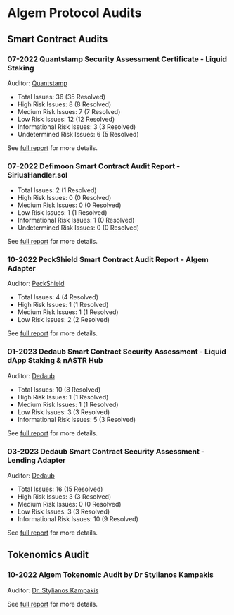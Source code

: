 # Algem Protocol Audits

## Smart Contract Audits

### 07-2022 Quantstamp Security Assessment Certificate - Liquid Staking

Auditor: [Quantstamp](https://quantstamp.com/)

- Total Issues: 36 (35 Resolved)
- High Risk Issues: 8 (8 Resolved)
- Medium Risk Issues: 7 (7 Resolved)
- Low Risk Issues: 12 (12 Resolved)
- Informational Risk Issues: 3 (3 Resolved)
- Undetermined Risk Issues: 6 (5 Resolved)

See [full report](Quantstamp%20Security%20Assessment%20Certificate%20-%20Liquid%20Staking.pdf) for more details.

### 07-2022 Defimoon Smart Contract Audit Report - SiriusHandler.sol

- Total Issues: 2 (1 Resolved)
- High Risk Issues: 0 (0 Resolved)
- Medium Risk Issues: 0 (0 Resolved)
- Low Risk Issues: 1 (1 Resolved)
- Informational Risk Issues: 1 (0 Resolved)
- Undetermined Risk Issues: 0 (0 Resolved)

See [full report](Defimoon%20Smart%20Contract%20Audit%20Report%20-%20SiriusHandler.sol.pdf) for more details.

### 10-2022 PeckShield Smart Contract Audit Report - Algem Adapter

Auditor: [PeckShield](https://peckshield.com/)

- Total Issues: 4 (4 Resolved)
- High Risk Issues: 1 (1 Resolved)
- Medium Risk Issues: 1 (1 Resolved)
- Low Risk Issues: 2 (2 Resolved)

See [full report](PeckShield%20Smart%20Contract%20Audit%20Report%20-%20Algem%20Adapter.pdf) for more details.

### 01-2023 Dedaub Smart Contract Security Assessment - Liquid dApp Staking & nASTR Hub

Auditor: [Dedaub](https://dedaub.com/)

- Total Issues: 10 (8 Resolved)
- High Risk Issues: 1 (1 Resolved)
- Medium Risk Issues: 1 (1 Resolved)
- Low Risk Issues: 3 (3 Resolved)
- Informational Risk Issues: 5 (3 Resolved)

See [full report](Dedaub%20Smart%20Contract%20Security%20Assessment%20-%20Liquid%20dApp%20Staking%20%26%20nASTR%20Hub.pdf) for more details.

### 03-2023 Dedaub Smart Contract Security Assessment - Lending Adapter

Auditor: [Dedaub](https://dedaub.com/)

- Total Issues: 16 (15 Resolved)
- High Risk Issues: 3 (3 Resolved)
- Medium Risk Issues: 0 (0 Resolved)
- Low Risk Issues: 3 (3 Resolved)
- Informational Risk Issues: 10 (9 Resolved)

See [full report](Dedaub%20Smart%20Contract%20Security%20Assessment%20-%20Lending%20Adapter.pdf) for more details.

## Tokenomics Audit

### 10-2022 Algem Tokenomic Audit by Dr Stylianos Kampakis 

Auditor: [Dr. Stylianos Kampakis](https://www.linkedin.com/in/dr-stylianos-kampakis)

See [full report](Algem%20Tokenomic%20Audit%20by%20Dr%20Stylianos%20Kampakis.pdf) for more details.
